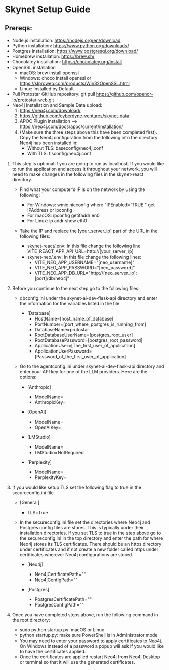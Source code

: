 # Skynet Setup Guide

## Prereqs: 
- Node.js installation: https://nodejs.org/en/download
- Python installation: https://www.python.org/downloads/
- Postgres installation: https://www.postgresql.org/download/
- Homebrew installation: https://brew.sh/
- Chocolatey installation: https://chocolatey.org/install
- OpenSSL installation
	- macOS: brew install openssl
	- Windows: choco install openssl or https://slproweb.com/products/Win32OpenSSL.html
	- Linux: Installed by Default
- Pull Protostar GitHub repository: git pull https://github.com/opendr-io/protostar-web.git
- Neo4j Installation and Sample Data upload:
	1. https://neo4j.com/download/
	2. https://github.com/cyberdyne-ventures/skynet-data
	3. APOC Plugin installation --> https://neo4j.com/docs/apoc/current/installation/
	4. (Make sure the three steps above this have been completed first). Copy the Neo4j configuration from the following into the directory Neo4j has been installed in:
 		- Without TLS: baseconfig/neo4j.conf
   		- With TLS: tlsconfig/neo4j.conf

1.	This step is optional if you are going to run as localhost. If you would like to run the application and access it throughout your network, you will need to make changes in the following files in the skynet-react directory.
	- Find what your computer’s IP is on the network by using the following:
		- For Windows: wmic nicconfig where "IPEnabled='TRUE'" get IPAddress or ipconfig
		- For macOS: ipconfig getifaddr en0
		- For Linux: ip addr show eth0

	- Take the IP and replace the [your_server_ip] part of the URL in the following files:
		- skynet-react/.env: In this file change the following line VITE_REACT_APP_API_URL=http://[your_server_ip]
		- skynet-neo/.env: In this file change the following lines:
  			- VITE_NEO_APP_USERNAME="[neo_username]"
			- VITE_NEO_APP_PASSWORD="[neo_password]"
  			- VITE_NEO_APP_DB_URL="http://[neo_server_ip]:[port]/db/neo4j"

2.	Before you continue to the next step go to the following files:
	- dbconfig.ini under the skynet-ai-dev-flask-api directory and enter the information for the variables listed in the file.
 		- [Database]
			- HostName=[host_name_of_database]
			- PortNumber=[port_where_postgres_is_running_from]
			- DatabaseName=protostar
			- RootDatabaseUserName=[postgres_root_user]
			- RootDatabasePassword=[postgres_root_password]
			- ApplicationUser=[The_first_user_of_application]
			- ApplicationUserPassword=[Password_of_the_first_user_of_application]

	- Go to the agentconfig.ini under skynet-ai-dev-flask-api directory and enter your API key for one of the LLM providers. Here are the options:
		- [Anthropic]
			- ModelName=
			- AnthropicKey=
			
		- [OpenAI]
			- ModelName=
			- OpenAIKey=

		- [LMStudio]
			- ModelName=
			- LMStudio=NotRequired

		- [Perplexity]
			- ModelName=
			- PerplexityKey=

3. If you would like setup TLS set the following flag to true in the secureconfig.ini file.
	- [General]
		- TLS=True

	- In the secureconfig.ini file set the directories where Neo4j and Postgres config files are stores. This is typically under their installation directories. If you set TLS to true in the step above go to the secureconfig.ini in the top directory and enter the path for where Neo4j stores its TLS certificates. There should be an https directory under certificates and if not create a new folder called https under certificates wherever Neo4j configurations are stored.

		- [Neo4j]
			- Neo4jCertificatePath=""
			- Neo4jConfigPath=""

		- [Postgres]
			- PostgresCertificatePath=""
			- PostgresConfigPath="" 

4.	Once you have completed steps above, run the following command in the root directory:
	- sudo python startup.py: macOS or Linux
	- python startup.py: make sure PowerShell is in Administrator mode
	- You may need to enter your password to apply certificates to Neo4j. On Windows instead of a password a popup will ask if you would like to have the certificates applied.
	- Once the certificates are applied restart Neo4j from Neo4j Desktop or terminal so that it will use the generated certificates.
